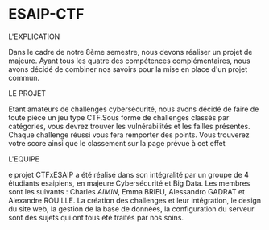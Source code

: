 # ESAIP-CTF

L'EXPLICATION

Dans le cadre de notre 8ème semestre, nous devons réaliser un projet de majeure.
Ayant tous les quatre des compétences complémentaires, nous avons décidé de combiner nos savoirs pour la mise en place d'un projet commun.


LE PROJET

Etant amateurs de challenges cybersécurité, nous avons décidé de faire de toute pièce un jeu type CTF.Sous forme de challenges classés par catégories, vous devrez trouver les vulnérabilités et les failles présentes. Chaque challenge réussi vous fera remporter des points. Vous trouverez votre score ainsi que le classement sur la page prévue à cet effet


L'EQUIPE

e projet CTFxESAIP a été réalisé dans son intégralité par un groupe de 4 étudiants esaipiens, en majeure Cybersécurité et Big Data. Les membres sont les suivants : Charles <i>AIMIN</i>, Emma BRIEU, Alessandro GADRAT et Alexandre ROUILLE.
La création des challenges et leur intégration, le design du site web, la gestion de la base de données, la configuration du serveur sont des sujets qui ont tous été traités par nos soins.
